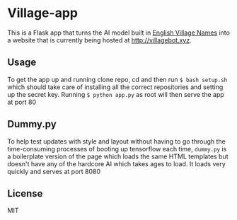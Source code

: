 # Village-app
This is a Flask app that turns the AI model built in [English Village Names](https://github.com/mattallinson/english_villages) into a website that is currently being hosted at http://villagebot.xyz.

## Usage
To get the app up and running clone repo, cd and then run `$ bash setup.sh` which should take care of installing all the correct repositories and setting up the secret key. 
Running `$ python app.py` as root will then serve the app at port 80

## Dummy.py
To help test updates with style and layout without having to go through the time-consuming processes of booting up tensorflow each time, `dummy.py` is a boilerplate version of the page which loads the same HTML templates but doesn't have any of the hardcore AI which takes ages to load. It loads very quickly and serves at port 8080

## License
MIT
